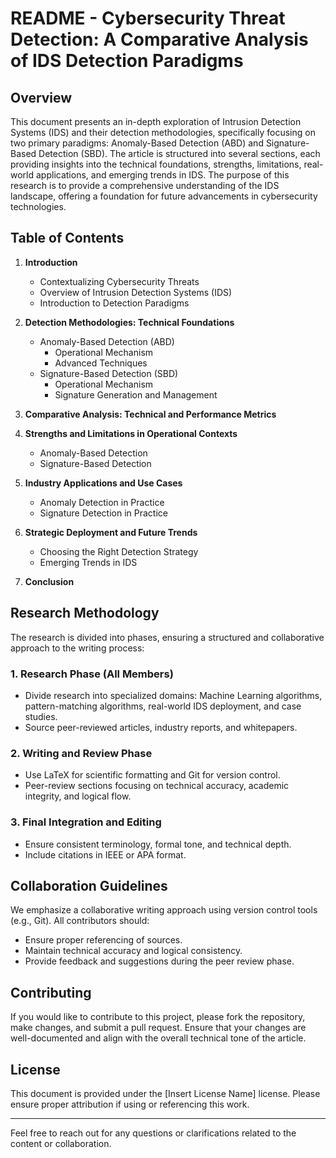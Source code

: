 # README - Cybersecurity Threat Detection: A Comparative Analysis of IDS Detection Paradigms

## Overview

This document presents an in-depth exploration of Intrusion Detection Systems (IDS) and their detection methodologies, specifically focusing on two primary paradigms: Anomaly-Based Detection (ABD) and Signature-Based Detection (SBD). The article is structured into several sections, each providing insights into the technical foundations, strengths, limitations, real-world applications, and emerging trends in IDS. The purpose of this research is to provide a comprehensive understanding of the IDS landscape, offering a foundation for future advancements in cybersecurity technologies.

## Table of Contents

1. **Introduction**
   - Contextualizing Cybersecurity Threats
   - Overview of Intrusion Detection Systems (IDS)
   - Introduction to Detection Paradigms

2. **Detection Methodologies: Technical Foundations**
   - Anomaly-Based Detection (ABD)
     - Operational Mechanism
     - Advanced Techniques
   - Signature-Based Detection (SBD)
     - Operational Mechanism
     - Signature Generation and Management

3. **Comparative Analysis: Technical and Performance Metrics**

4. **Strengths and Limitations in Operational Contexts**
   - Anomaly-Based Detection
   - Signature-Based Detection

5. **Industry Applications and Use Cases**
   - Anomaly Detection in Practice
   - Signature Detection in Practice

6. **Strategic Deployment and Future Trends**
   - Choosing the Right Detection Strategy
   - Emerging Trends in IDS

7. **Conclusion**

## Research Methodology

The research is divided into phases, ensuring a structured and collaborative approach to the writing process:

### 1. **Research Phase (All Members)**
   - Divide research into specialized domains: Machine Learning algorithms, pattern-matching algorithms, real-world IDS deployment, and case studies.
   - Source peer-reviewed articles, industry reports, and whitepapers.

### 2. **Writing and Review Phase**
   - Use LaTeX for scientific formatting and Git for version control.
   - Peer-review sections focusing on technical accuracy, academic integrity, and logical flow.

### 3. **Final Integration and Editing**
   - Ensure consistent terminology, formal tone, and technical depth.
   - Include citations in IEEE or APA format.

## Collaboration Guidelines

We emphasize a collaborative writing approach using version control tools (e.g., Git). All contributors should:

- Ensure proper referencing of sources.
- Maintain technical accuracy and logical consistency.
- Provide feedback and suggestions during the peer review phase.

## Contributing

If you would like to contribute to this project, please fork the repository, make changes, and submit a pull request. Ensure that your changes are well-documented and align with the overall technical tone of the article.

## License

This document is provided under the [Insert License Name] license. Please ensure proper attribution if using or referencing this work.

---

Feel free to reach out for any questions or clarifications related to the content or collaboration.
